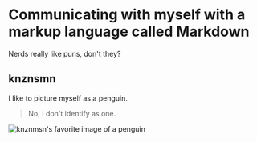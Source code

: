 # Communicating with myself with a markup language called Markdown

Nerds really like puns, don't they?


## knznsmn
I like to picture myself as a penguin.
> No, I don't identify as one.

![knznmsn's favorite image of a penguin](https://www.github.com/knznsmn.png)
